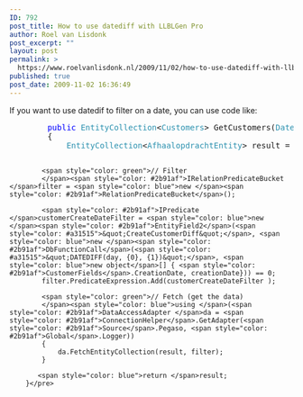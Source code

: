 ```yaml
---
ID: 792
post_title: How to use datediff with LLBLGen Pro
author: Roel van Lisdonk
post_excerpt: ""
layout: post
permalink: >
  https://www.roelvanlisdonk.nl/2009/11/02/how-to-use-datediff-with-llblgen-pro/
published: true
post_date: 2009-11-02 16:36:49
---
```

<p>If you want to use datedif to filter on a date, you can use code like:   <br /></p>  <pre class="code"><span style="color: blue">        public </span><span style="color: #2b91af">EntityCollection</span>&lt;<span style="color: #2b91af">Customers</span>&gt; GetCustomers(<span style="color: #2b91af">DateTime </span>creationDate)
        {
            <span style="color: #2b91af">EntityCollection</span>&lt;<span style="color: #2b91af">AfhaalopdrachtEntity</span>&gt; result = <span style="color: blue">new </span><span style="color: #2b91af">EntityCollection</span>&lt;<span style="color: #2b91af">AfhaalopdrachtEntity</span>&gt;();

            <span style="color: green">// Filter
            </span><span style="color: #2b91af">IRelationPredicateBucket </span>filter = <span style="color: blue">new </span><span style="color: #2b91af">RelationPredicateBucket</span>();

            <span style="color: #2b91af">IPredicate </span>customerCreateDateFilter = <span style="color: blue">new </span><span style="color: #2b91af">EntityField2</span>(<span style="color: #a31515">&quot;CreateCustomerDiff&quot;</span>, <span style="color: blue">new </span><span style="color: #2b91af">DbFunctionCall</span>(<span style="color: #a31515">&quot;DATEDIFF(day, {0}, {1})&quot;</span>, <span style="color: blue">new object</span>[] { <span style="color: #2b91af">CustomerFields</span>.CreationDate, creationDate})) == 0;
            filter.PredicateExpression.Add(customerCreateDateFilter );

            <span style="color: green">// Fetch (get the data)
            </span><span style="color: blue">using </span>(<span style="color: #2b91af">DataAccessAdapter </span>da = <span style="color: #2b91af">ConnectionHelper</span>.GetAdapter(<span style="color: #2b91af">Source</span>.Pegaso, <span style="color: #2b91af">Global</span>.Logger))
            {
                da.FetchEntityCollection(result, filter);
            }

           <span style="color: blue">return </span>result;
        }</pre>
<a href="http://11011.net/software/vspaste"></a>